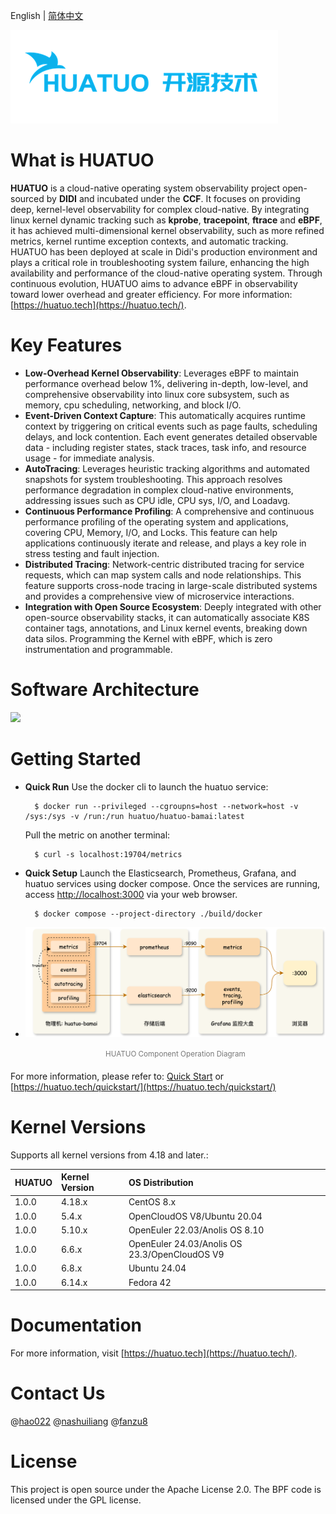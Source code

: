 English | [简体中文](./README_CN.md)

![](./docs/huatuo-logo-v3.png)

# What is HUATUO

**HUATUO** is a cloud-native operating system observability project open-sourced by **DIDI** and incubated under the **CCF**. It focuses on providing deep, kernel-level observability for complex cloud-native. By integrating linux kernel dynamic tracking such as **kprobe**, **tracepoint**, **ftrace** and **eBPF**, it has achieved multi-dimensional kernel observability, such as more refined metrics, kernel runtime exception contexts, and automatic tracking. HUATUO has been deployed at scale in Didi's production environment and plays a critical role in troubleshooting system failure, enhancing the high availability and performance of the cloud-native operating system. Through continuous evolution, HUATUO aims to advance eBPF in observability toward lower overhead and greater efficiency. For more information: [https://huatuo.tech](https://huatuo.tech/).

# Key Features

- **Low-Overhead Kernel Observability**: Leverages eBPF to maintain performance overhead below 1%, delivering in-depth, low-level, and comprehensive observability into linux core subsystem, such as memory, cpu scheduling, networking, and block I/O.
- **Event-Driven Context Capture**: This automatically acquires runtime context by triggering on critical events such as page faults, scheduling delays, and lock contention. Each event generates detailed observable data - including register states, stack traces, task info, and resource usage - for immediate analysis.
- **AutoTracing**: Leverages heuristic tracking algorithms and automated snapshots for system troubleshooting. This approach resolves performance degradation in complex cloud-native environments, addressing issues such as CPU idle, CPU sys, I/O, and Loadavg.
- **Continuous Performance Profiling**: A comprehensive and continuous performance profiling of the operating system and applications, covering CPU, Memory, I/O, and Locks. This feature can help applications continuously iterate and release, and plays a key role in stress testing and fault injection.
- **Distributed Tracing**: Network-centric distributed tracing for service requests, which can map system calls and node relationships. This feature supports cross-node tracing in large-scale distributed systems and provides a comprehensive view of microservice interactions.
- **Integration with Open Source Ecosystem**: Deeply integrated with other open-source observability stacks, it can automatically associate K8S container tags, annotations, and Linux kernel events, breaking down data silos. Programming the Kernel with eBPF, which is zero instrumentation and programmable.

# Software Architecture

![](./docs/img/huatuo-arch.png)

# Getting Started

- **Quick Run**
  Use the docker cli to launch the huatuo service:

        $ docker run --privileged --cgroupns=host --network=host -v /sys:/sys -v /run:/run huatuo/huatuo-bamai:latest

  Pull the metric on another terminal:

        $ curl -s localhost:19704/metrics

- **Quick Setup**
  Launch the Elasticsearch, Prometheus, Grafana, and huatuo services using docker compose. Once the services are running, access [http://localhost:3000](http://localhost:3000/) via your web browser.

        $ docker compose --project-directory ./build/docker

- ![](./docs/img/quickstart-components.png)

  <div style="text-align: center; margin: 8px 0 20px 0; color: #777;">
  <small>
  HUATUO Component Operation Diagram<br>
  </small>
  </div>

 For more information, please refer to: [Quick Start](./docs/quick-start.md) or [https://huatuo.tech/quickstart/](https://huatuo.tech/quickstart/)

# Kernel Versions

Supports all kernel versions from 4.18 and later.:

| HUATUO | Kernel Version | OS Distribution                               |
| :----- | :------------- | :-------------------------------------------- |
| 1.0.0  | 4.18.x         | CentOS 8.x                                    |
| 1.0.0  | 5.4.x          | OpenCloudOS V8/Ubuntu 20.04                   |
| 1.0.0  | 5.10.x         | OpenEuler 22.03/Anolis OS 8.10                |
| 1.0.0  | 6.6.x          | OpenEuler 24.03/Anolis OS 23.3/OpenCloudOS V9 |
| 1.0.0  | 6.8.x          | Ubuntu 24.04                                  |
| 1.0.0  | 6.14.x         | Fedora 42                                     |

# Documentation

For more information, visit [https://huatuo.tech](https://huatuo.tech/).

# Contact Us

@[hao022](https://github.com/hao022)
@[nashuiliang](https://github.com/nashuiliang)
@[fanzu8](https://github.com/fanzuba)

# License

This project is open source under the Apache License 2.0. The BPF code is licensed under the GPL license.
